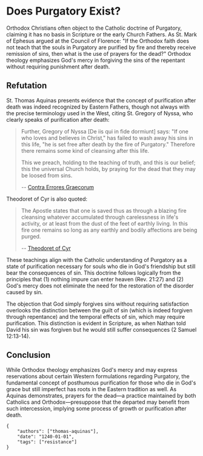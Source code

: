 # Does Purgatory Exist?

Orthodox Christians often object to the Catholic doctrine of Purgatory, claiming 
it has no basis in Scripture or the early Church Fathers. As St. Mark of Ephesus 
argued at the Council of Florence: "If the Orthodox faith does not teach that the 
souls in Purgatory are purified by fire and thereby receive remission of sins, 
then what is the use of prayers for the dead?" Orthodox theology emphasizes God's 
mercy in forgiving the sins of the repentant without requiring punishment after death.

## Refutation

St. Thomas Aquinas presents evidence that the concept of purification after 
death was indeed recognized by Eastern Fathers, though not always with the 
precise terminology used in the West, citing St. Gregory of Nyssa, who clearly 
speaks of purification after death:

> Further, Gregory of Nyssa [De iis qui in fide dormiunt] says: "If one who 
> loves and believes in Christ," has failed to wash away his sins in this life, 
> "he is set free after death by the fire of Purgatory." Therefore there 
> remains some kind of cleansing after this life.
> 
> This we preach, holding to the teaching of truth, and this is our belief; 
> this the universal Church holds, by praying for the dead that they may be 
> loosed from sins.
>
> -- [Contra Errores Graecorum]()

Theodoret of Cyr is also quoted:

> The Apostle states that one is saved thus as through a blazing fire 
> cleansing whatever accumulated through carelessness in life's activity, 
> or at least from the dust of the feet of earthly living. In this fire 
> one remains so long as any earthly and bodily affections are being purged.
>
> -- [Theodoret of Cyr]()

These teachings align with the Catholic understanding of Purgatory as a state 
of purification necessary for souls who die in God's friendship but still bear 
the consequences of sin. This doctrine follows logically from the principles that 
(1) nothing impure can enter heaven (Rev. 21:27) and (2) God's mercy does not 
eliminate the need for the restoration of the disorder caused by sin.

The objection that God simply forgives sins without requiring satisfaction overlooks 
the distinction between the guilt of sin (which is indeed forgiven through repentance) 
and the temporal effects of sin, which may require purification. This distinction is 
evident in Scripture, as when Nathan told David his sin was forgiven but he would 
still suffer consequences (2 Samuel 12:13-14).

## Conclusion

While Orthodox theology emphasizes God's mercy and may express reservations about 
certain Western formulations regarding Purgatory, the fundamental concept of posthumous 
purification for those who die in God's grace but still imperfect has roots in the Eastern 
tradition as well. As Aquinas demonstrates, prayers for the dead—a practice maintained 
by both Catholics and Orthodox—presuppose that the departed may benefit from such 
intercession, implying some process of growth or purification after death.

```
{
    "authors": ["thomas-aquinas"],
    "date": "1240-01-01",
    "tags": ["resistance"]
}
```
